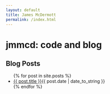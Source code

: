 ```yaml
---
layout: default
title: James McDermott
permalink: /index.html
---
```


jmmcd: code and blog
====================

<div>
  <h2>Blog Posts</h2>
  <ul class="posts">
{% for post in site.posts %}
    <li><a href="{{ post.url }}">{{ post.title }}</a><span>{{ post.date | date_to_string }}</span> </li>
    {% endfor %}
</ul>
</div>

